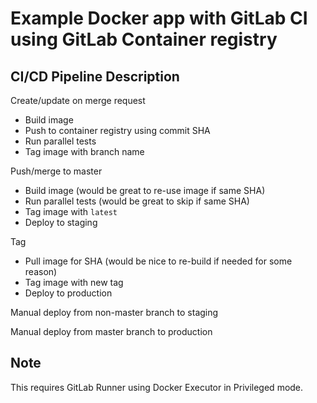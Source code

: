 # Example Docker app with GitLab CI using GitLab Container registry

## CI/CD Pipeline Description

Create/update on merge request
- Build image
- Push to container registry using commit SHA
- Run parallel tests
- Tag image with branch name

Push/merge to master
- Build image (would be great to re-use image if same SHA)
- Run parallel tests (would be great to skip if same SHA)
- Tag image with `latest`
- Deploy to staging

Tag
- Pull image for SHA (would be nice to re-build if needed for some reason)
- Tag image with new tag
- Deploy to production

Manual deploy from non-master branch to staging

Manual deploy from master branch to production

## Note
This requires GitLab Runner using Docker Executor in Privileged mode.
